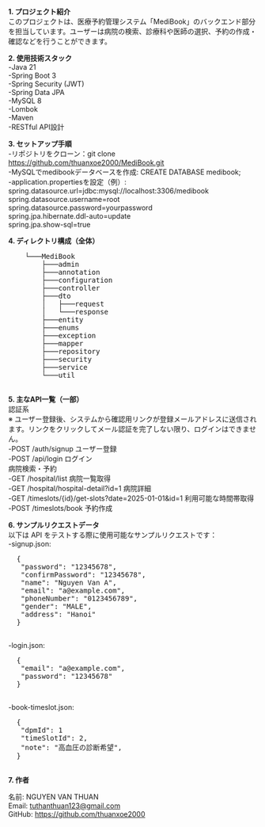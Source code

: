 **1. プロジェクト紹介**  
 このプロジェクトは、医療予約管理システム「MediBook」のバックエンド部分を担当しています。ユーザーは病院の検索、診療科や医師の選択、予約の作成・確認などを行うことができます。  
  
**2. 使用技術スタック**  
 -Java 21  
 -Spring Boot 3  
 -Spring Security (JWT)  
 -Spring Data JPA  
 -MySQL 8  
 -Lombok  
 -Maven  
 -RESTful API設計  
  
**3. セットアップ手順**  
 -リポジトリをクローン：git clone https://github.com/thuanxoe2000/MediBook.git  
 -MySQLでmedibookデータベースを作成: CREATE DATABASE medibook;  
 -application.propertiesを設定（例）:  
   spring.datasource.url=jdbc:mysql://localhost:3306/medibook  
   spring.datasource.username=root  
   spring.datasource.password=yourpassword  
   spring.jpa.hibernate.ddl-auto=update  
   spring.jpa.show-sql=true  
  
**4. ディレクトリ構成（全体）**
<pre>
    └───MediBook  
        ├───admin  
        ├───annotation  
        ├───configuration  
        ├───controller  
        ├───dto  
        │   ├───request  
        │   └───response  
        ├───entity  
        ├───enums  
        ├───exception  
        ├───mapper  
        ├───repository  
        ├───security  
        ├───service  
        └───util  
  </pre>
  
**5. 主なAPI一覧（一部）**  
認証系  
※ ユーザー登録後、システムから確認用リンクが登録メールアドレスに送信されます。リンクをクリックしてメール認証を完了しない限り、ログインはできません。  
 -POST /auth/signup ユーザー登録  
 -POST /api/login ログイン  
病院検索・予約  
 -GET /hospital/list 病院一覧取得  
 -GET /hospital/hospital-detail?id=1 病院詳細  
 -GET /timeslots/{id}/get-slots?date=2025-01-01&id=1 利用可能な時間帯取得  
 -POST /timeslots/book 予約作成  
  
**6. サンプルリクエストデータ**  
以下は API をテストする際に使用可能なサンプルリクエストです：  
 -signup.json:
<pre>
  {  
   "password": "12345678",  
   "confirmPassword": "12345678",  
   "name": "Nguyen Van A",  
   "email": "a@example.com",  
   "phoneNumber": "0123456789",  
   "gender": "MALE",  
   "address": "Hanoi"    
  }  
  </pre>
  
 -login.json:  
 <pre>
  {  
   "email": "a@example.com",  
   "password": "12345678"  
  }  
 </pre>
  
 -book-timeslot.json:  
 <pre>
  {  
   "dpmId": 1  
   "timeSlotId": 2,  
   "note": "高血圧の診断希望",  
  }
 </pre>
  
**7. 作者**  

 名前: NGUYEN VAN THUAN  
 Email: tuthanthuan123@gmail.com  
 GitHub: https://github.com/thuanxoe2000  
